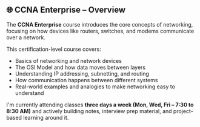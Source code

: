 ## 🌐 CCNA Enterprise – Overview

The **CCNA Enterprise** course introduces the core concepts of networking, focusing on how devices like routers, switches, and modems communicate over a network.

This certification-level course covers:

- Basics of networking and network devices
- The OSI Model and how data moves between layers
- Understanding IP addressing, subnetting, and routing
- How communication happens between different systems
- Real-world examples and analogies to make networking easy to understand

I'm currently attending classes **three days a week (Mon, Wed, Fri – 7:30 to 8:30 AM)** and actively building notes, interview prep material, and project-based learning around it.

